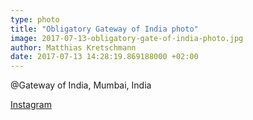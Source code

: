 ```yaml
---
type: photo
title: "Obligatory Gateway of India photo"
image: 2017-07-13-obligatory-gate-of-india-photo.jpg
author: Matthias Kretschmann
date: 2017-07-13 14:28:19.869188000 +02:00
---
```


@Gateway of India, Mumbai, India

[Instagram](https://www.instagram.com/p/BWmQHTDlGoS/)
